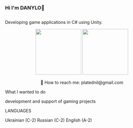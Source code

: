 ### Hi I'm DANYLO👋
##
Developing game applications in C# using Unity. 



<p align='center'>
   <a href="https://github-readme-stats.vercel.app/api?username=MainDevF&show_icons=true&count_private=true">
       <img height=150 src="https://github-readme-stats.vercel.app/api?username=MainDevF&show_icons=true&count_private=true"/></a>
   <a href="https://github.com/romankh3/github-readme-stats">
       <img height=150 src="https://github-readme-stats.vercel.app/api/top-langs/?username=MainDevF&layout=compact"/></a>
</p>
<p align='center'>
   📮 How to reach me: platednil@gmail.com
</p>

What I wanted to do

development and support of gaming projects 



LANGUAGES

Ukrainian (C-2)
Russian (C-2)
English (A-2)
